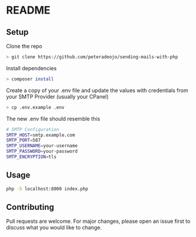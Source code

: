 <!-- Write a complete README file for this project detailing installation of the repo and dependencies and configuration of the environment variables -->

# README

## Setup

Clone the repo

```bash
> git clone https://github.com/peteradeojo/sending-mails-with-php
```

Install dependencies

```bash
> composer install
```

Create a copy of your .env file and update the values with credentials from your SMTP Provider (usually your CPanel)

```bash
> cp .env.example .env
```
The new .env file should resemble this
  
```bash
# SMTP Configuration
SMTP_HOST=smtp.example.com
SMTP_PORT=587
SMTP_USERNAME=your-username
SMTP_PASSWORD=your-password
SMTP_ENCRYPTION=tls
```

## Usage

```bash
php -S localhost:8000 index.php
```

## Contributing

Pull requests are welcome. For major changes, please open an issue first to discuss what you would like to change.
